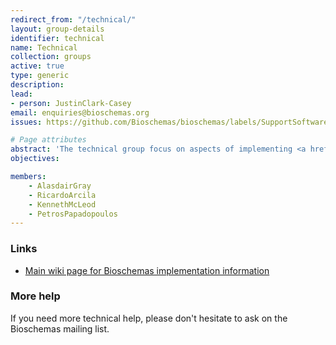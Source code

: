 ```yaml
---
redirect_from: "/technical/"
layout: group-details
identifier: technical
name: Technical
collection: groups
active: true
type: generic
description:
lead: 
- person: JustinClark-Casey
email: enquiries@bioschemas.org
issues: https://github.com/Bioschemas/bioschemas/labels/SupportSoftware

# Page attributes
abstract: 'The technical group focus on aspects of implementing <a href="/">Bioschemas</a> markup. Please see the <a href="/profiles/">Specifications</a> page for the schemas themselves. Please see the <a href="/software/">software</a> page for tools that can help in publishing or consuming markup.'
objectives:

members:
    - AlasdairGray
    - RicardoArcila
    - KennethMcLeod
    - PetrosPapadopoulos
---
```


<div id="links">
    <h3>Links</h3>
    <ul>
        <li>
            <a href="https://github.com/Bioschemas/specifications/wiki/Technical">Main wiki page for Bioschemas implementation information </a>
        </li>
    </ul>
</div>
<div id="help">
    <h3>More help</h3>
    <p>
        If you need more technical help, please don't hesitate to ask on the Bioschemas mailing list.
    </p>
</div>
